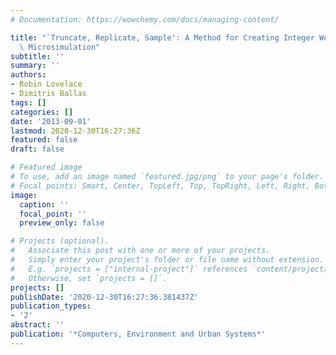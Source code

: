 ```yaml
---
# Documentation: https://wowchemy.com/docs/managing-content/

title: "`Truncate, Replicate, Sample': A Method for Creating Integer Weights for Spatial\
  \ Microsimulation"
subtitle: ''
summary: ''
authors:
- Robin Lovelace
- Dimitris Ballas
tags: []
categories: []
date: '2013-09-01'
lastmod: 2020-12-30T16:27:36Z
featured: false
draft: false

# Featured image
# To use, add an image named `featured.jpg/png` to your page's folder.
# Focal points: Smart, Center, TopLeft, Top, TopRight, Left, Right, BottomLeft, Bottom, BottomRight.
image:
  caption: ''
  focal_point: ''
  preview_only: false

# Projects (optional).
#   Associate this post with one or more of your projects.
#   Simply enter your project's folder or file name without extension.
#   E.g. `projects = ["internal-project"]` references `content/project/deep-learning/index.md`.
#   Otherwise, set `projects = []`.
projects: []
publishDate: '2020-12-30T16:27:36.381437Z'
publication_types:
- '2'
abstract: ''
publication: '*Computers, Environment and Urban Systems*'
---
```

